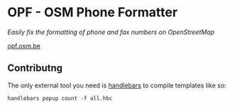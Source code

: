 # OPF - OSM Phone Formatter
_Easily fix the formatting of phone and fax numbers on OpenStreetMap_

[opf.osm.be](http://opf.osm.be)

## Contributng

The only external tool you need is [handlebars](https://handlebarsjs.com/precompilation.html) to compile templates like so:
```
handlebars popup count -f all.hbc
```